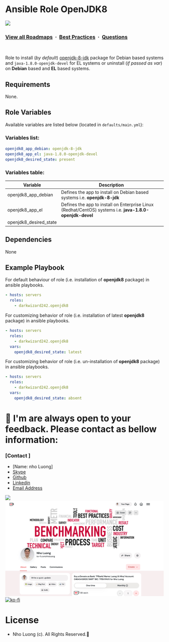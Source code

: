 
# Ansible Role OpenJDK8

![](https://i.imgur.com/waxVImv.png)
### [View all Roadmaps](https://github.com/nholuongut/all-roadmaps) &nbsp;&middot;&nbsp; [Best Practices](https://github.com/nholuongut/all-roadmaps/blob/main/public/best-practices/) &nbsp;&middot;&nbsp; [Questions](https://www.linkedin.com/in/nholuong/)
<br/>

Role to install (_by default_) [openjdk-8-jdk](https://openjdk.java.net/) package for Debian based systems and `java-1.8.0-openjdk-devel` for EL systems or uninstall (_if passed as var_) on **Debian** based and **EL** based systems.

## Requirements

None.

## Role Variables

Available variables are listed below (located in `defaults/main.yml`):

### Variables list:

```yaml
openjdk8_app_debian: openjdk-8-jdk
openjdk8_app_el: java-1.8.0-openjdk-devel
openjdk8_desired_state: present
```

### Variables table:

Variable               | Description
---------------------- | --------------------------------------------------------------------------------------------------------
openjdk8_app_debian    | Defines the app to install on Debian based systems i.e. **openjdk-8-jdk**
openjdk8_app_el        | Defines the app to install on Enterprise Linux (Redhat/CentOS) systems i.e. **java-1.8.0-openjdk-devel**
openjdk8_desired_state |                                                                                                          | Defined to dynamically select whether to install (i.e. either `present` or `latest`) or uninstall (i.e. `absent`) the package. Default set to `present`.

## Dependencies

None

## Example Playbook

For default behaviour of role (i.e. installation of **openjdk8** package) in ansible playbooks.

```yaml
- hosts: servers
  roles:
    - darkwizard242.openjdk8
```

For customizing behavior of role (i.e. installation of latest **openjdk8** package) in ansible playbooks.

```yaml
- hosts: servers
  roles:
    - darkwizard242.openjdk8
  vars:
    openjdk8_desired_state: latest
```

For customizing behavior of role (i.e. un-installation of **openjdk8** package) in ansible playbooks.

```yaml
- hosts: servers
  roles:
    - darkwizard242.openjdk8
  vars:
    openjdk8_desired_state: absent
```

# 🚀 I'm are always open to your feedback.  Please contact as bellow information:
### [Contact ]
* [Name: nho Luong]
* [Skype](luongutnho_skype)
* [Github](https://github.com/nholuongut/)
* [Linkedin](https://www.linkedin.com/in/nholuong/)
* [Email Address](luongutnho@hotmail.com)

![](https://i.imgur.com/waxVImv.png)
![](Donate.png)
[![ko-fi](https://ko-fi.com/img/githubbutton_sm.svg)](https://ko-fi.com/nholuong)

# License
* Nho Luong (c). All Rights Reserved.🌟
